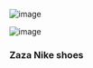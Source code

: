 ![image](https://github.com/user-attachments/assets/71f890ec-9c54-4ff5-9a7c-3d135d937ed4)


![image](https://github.com/user-attachments/assets/825374f1-5f67-4897-b1a5-03099efb17fa)


           
###                         Zaza Nike shoes 
